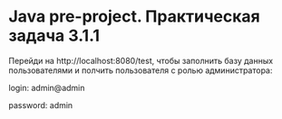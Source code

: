 Java pre-project. Практическая задача 3.1.1
=
Перейди на http://localhost:8080/test, чтобы заполнить базу данных пользователями и полчить пользователя с ролью администратора:


login:      admin@admin

password:   admin







